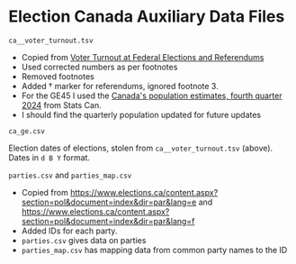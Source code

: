 # Election Canada Auxiliary Data Files

`ca__voter_turnout.tsv`

- Copied from [Voter Turnout at Federal Elections and Referendums](https://www.elections.ca/content.aspx?section=ele&dir=turn&document=index&lang=e)
- Used corrected numbers as per footnotes
- Removed footnotes
- Added † marker for referendums, ignored footnote 3.
- For the GE45 I used the [Canada's population estimates, fourth quarter 2024](https://www150.statcan.gc.ca/n1/daily-quotidien/250319/dq250319a-eng.htm?HPA=1&indid=4098-1&indgeo=0) from Stats Can.
- I should find the quarterly population updated for future updates


`ca_ge.csv`

Election dates of elections, stolen from `ca__voter_turnout.tsv` (above). Dates in `d B Y` format.


`parties.csv` and `parties_map.csv`

- Copied from https://www.elections.ca/content.aspx?section=pol&document=index&dir=par&lang=e and https://www.elections.ca/content.aspx?section=pol&document=index&dir=par&lang=f
- Added IDs for each party.
- `parties.csv` gives data on parties
- `parties_map.csv` has mapping data from common party names to the ID